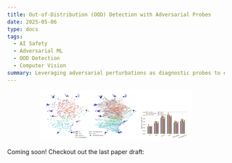 ```yaml
---
title: Out-of-Distribution (OOD) Detection with Adversarial Probes
date: 2025-05-06
type: docs
tags:
  - AI Safety
  - Adversarial ML
  - OOD Detection
  - Computer Vision
summary: Leveraging adversarial perturbations as diagnostic probes to enhance the performance of models on out-of-distribution (OOD) detection.
---
```


<p align="center">
  <img src="featured.png" style="width:70%; height:auto;" />
</p>
<!-- <p align="center"><em></em></p> -->

Coming soon!
Checkout out the last paper draft: 